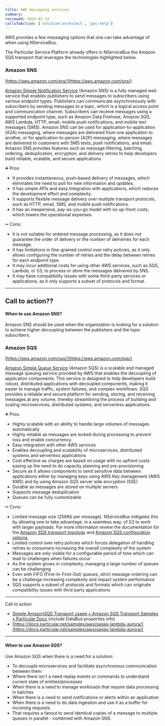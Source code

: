 ```yaml
---
title: AWS messaging services
summary:
reviewed: 2024-03-14
callsToAction: ['solution-architect', 'poc-help']
---
```


AWS provides a few messaging options that one can take advantage of when using NServiceBus.

The Particular Service Platform already offers in NServiceBus the Amazon SQS transport that leverages the technologies highlighted below.

### Amazon SNS

[https://aws.amazon.com/sns/](https://aws.amazon.com/sns/)

[Amazon Simple Notification Service](https://aws.amazon.com/sns/) (Amazon SNS)  is a fully managed web service that enables publishers to send messages to subscribers using various endpoint types. Publishers can communicate asynchronously with subscribers by sending messages to a topic, which is a logical access point and communication channel. Subscribers can receive messages using a supported endpoint type, such as Amazon Data Firehose, Amazon SQS, AWS Lambda, HTTP, email, mobile push notifications, and mobile text messages (SMS). Amazon SNS can be used for application-to-application (A2A) messaging, where messages are delivered from one application to another, or for application-to-person (A2P) messaging, where messages are delivered to customers with SMS texts, push notifications, and email. Amazon SNS provides features such as message filtering, batching, ordering, deduplication, encryption, and delivery retries to help developers build reliable, scalable, and secure applications.

:heavy_plus_sign: Pros:

- It provides instantaneous, push-based delivery of messages, which eliminates the need to poll for new information and updates.
- It has simple APIs and easy integration with applications, which reduces the development effort and complexity.
- It supports flexible message delivery over multiple transport protocols, such as HTTP, email, SMS, and mobile push notifications.
- It has an inexpensive, pay-as-you-go model with no up-front costs, which lowers the operational expenses.

:heavy_minus_sign: Cons:

- It is not suitable for ordered message processing, as it does not guarantee the order of delivery or the number of deliveries for each message.
- It has limitations in fine-grained control over retry policies, as it only allows configuring the number of retries and the delay between retries for each endpoint type.
- It may incur additional costs for using other AWS services, such as SQS, Lambda, or S3, to process or store the messages delivered by SNS.
- It may have compatibility issues with some third-party services or applications, as it only supports a subset of protocols and format.

---
Call to action??
---

#### When to use Amazon SNS?

Amazon SNS should be used when the organization is looking for a solution to achieve higher decoupling between the publishers and the topic subscribers.

### Amazon SQS

[https://aws.amazon.com/sqs/](https://aws.amazon.com/sqs/)

[Amazon Simple Queue Service](https://aws.amazon.com/sqs/) (Amazon SQS) is a scalable and managed message queuing service provided by AWS that enables the decoupling of application components. This service is designed to help developers build robust, distributed applications with decoupled components, making it easier to manage traffic, system failures, and complex workflows. SQS provides a reliable and secure platform for sending, storing, and receiving messages at any volume, thereby streamlining the process of building and scaling microservices, distributed systems, and serverless applications.

:heavy_plus_sign: Pros:

- Highly scalable with an ability to handle large volumes of messages automatically
- Highly reliable as messages are locked during processing to prevent loss and enable  concurrency.
- Easy integration with other AWS services
- Enables decoupling and scalability of microservices, distributed systems and serverless applications
- Cost effective as charges are based on usage with no upfront costs easing up the need to do capacity planning and pre-provisioning
- Secure as it allows components to send sensitive data between applications either by managing keys using AWS Key management (AWS KMS) and by using Amazon SQS server side encryption (SSE)
- Durable as messages are stored on multiple servers
- Supports message deduplication
- Queues can be fully customizable

:heavy_minus_sign: Cons:

- Limited message size (256Kb per message). NServiceBus mitigates this by allowing one to take advantage, in a seamless way, of S3 to work with larger payloads. For more information review the documentation for the [Amazon SQS transport topology](https://docs.particular.net/transports/sqs/topology#s3) and [Amazon SQS configuration options](https://docs.particular.net/transports/sqs/configuration-options).
- Limited control over retry policies which forces delegation of handling retries to consumers increasing the overall complexity of the system
- Messages are only visible for a configurable period of time which can lead to challenges when failures occur
- As the system grows in complexity, managing a large number of queues can be challenging
- Even with FIFO (First-In-First-Out) queues, strict message ordering can be a challenge increasing complexity and impact system performance
- SQS supports a subset of protocols and formats which can originate compatibility issues with third party applications

---
Call to action

- [Simple AmazonSQS Transport usage • Amazon SQS Transport Samples • Particular Docs](https://docs.particular.net/samples/aws/sqs-simple/) (include DataBus properties info)
- [https://docs.particular.net/samples/aws/sagas-lambda-aurora/](https://docs.particular.net/samples/aws/sagas-lambda-aurora/)
---

#### When to use Amazon SQS?

Use Amazon SQS when there is a need for a solution:

- To decouple microservices and facilitate asynchronous communication between them
- Where there isn't a need replay events or commands to understand current state of entities/processes
- When there is a need to manage workloads that require data processing in batches
- When there is a need to send notifications or alerts within an application
- When there is a need to do data ingestion and use it as a buffer for incoming requests
- That requires a fanout to send identical copies of a message to multiple queues in parallel - combined with Amazon SNS.
